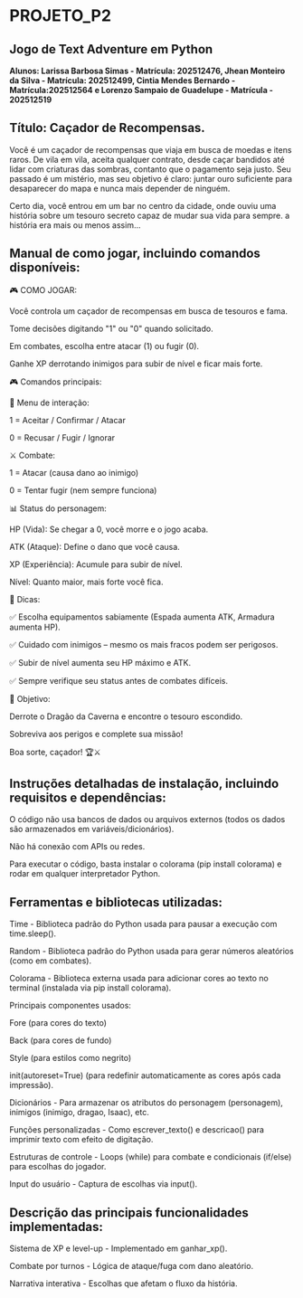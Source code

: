 # PROJETO_P2
## **Jogo de Text Adventure em Python**

**Alunos: Larissa Barbosa Simas - Matrícula: 202512476, Jhean Monteiro da Silva - Matrícula: 202512499, Cintia Mendes Bernardo - Matrícula:202512564 e Lorenzo Sampaio de Guadelupe - Matrícula - 202512519**

## Título: Caçador de Recompensas.

Você é um caçador de recompensas que viaja em busca de moedas e itens raros.
De vila em vila, aceita qualquer contrato, desde caçar bandidos até lidar com criaturas das sombras, contanto que o pagamento seja justo. Seu passado é um mistério, mas seu objetivo é claro: juntar ouro suficiente para desaparecer do mapa e nunca mais depender de ninguém.

Certo dia, você entrou em um bar no centro da cidade, onde ouviu uma história sobre um tesouro secreto capaz de mudar sua vida para sempre. a história era mais ou menos assim...

## Manual de como jogar, incluindo comandos disponíveis:

🎮 COMO JOGAR:

Você controla um caçador de recompensas em busca de tesouros e fama.

Tome decisões digitando "1" ou "0" quando solicitado.

Em combates, escolha entre atacar (1) ou fugir (0).

Ganhe XP derrotando inimigos para subir de nível e ficar mais forte.

🎮 Comandos principais:

📜 Menu de interação:

1 = Aceitar / Confirmar / Atacar

0 = Recusar / Fugir / Ignorar

⚔️ Combate:

1 = Atacar (causa dano ao inimigo)

0 = Tentar fugir (nem sempre funciona)

📊 Status do personagem: 

HP (Vida): Se chegar a 0, você morre e o jogo acaba.

ATK (Ataque): Define o dano que você causa.

XP (Experiência): Acumule para subir de nível.

Nível: Quanto maior, mais forte você fica.

🌟 Dicas: 

✅ Escolha equipamentos sabiamente (Espada aumenta ATK, Armadura aumenta HP).

✅ Cuidado com inimigos – mesmo os mais fracos podem ser perigosos.

✅ Subir de nível aumenta seu HP máximo e ATK.

✅ Sempre verifique seu status antes de combates difíceis.

🎯 Objetivo: 

Derrote o Dragão da Caverna e encontre o tesouro escondido.

Sobreviva aos perigos e complete sua missão!

Boa sorte, caçador! 🏆⚔️

## Instruções detalhadas de instalação, incluindo requisitos e dependências:

O código não usa bancos de dados ou arquivos externos (todos os dados são armazenados em variáveis/dicionários).

Não há conexão com APIs ou redes.

Para executar o código, basta instalar o colorama (pip install colorama) e rodar em qualquer interpretador Python.

## Ferramentas e bibliotecas utilizadas: 
Time - Biblioteca padrão do Python usada para pausar a execução com time.sleep().

Random - Biblioteca padrão do Python usada para gerar números aleatórios (como em combates).

Colorama - Biblioteca externa usada para adicionar cores ao texto no terminal (instalada via pip install colorama).

Principais componentes usados:

Fore (para cores do texto)

Back (para cores de fundo)

Style (para estilos como negrito)

init(autoreset=True) (para redefinir automaticamente as cores após cada impressão).

Dicionários - Para armazenar os atributos do personagem (personagem), inimigos (inimigo, dragao, Isaac), etc.

Funções personalizadas - Como escrever_texto() e descricao() para imprimir texto com efeito de digitação.

Estruturas de controle - Loops (while) para combate e condicionais (if/else) para escolhas do jogador.

Input do usuário - Captura de escolhas via input().

## Descrição das principais funcionalidades implementadas: 

Sistema de XP e level-up - Implementado em ganhar_xp().

Combate por turnos - Lógica de ataque/fuga com dano aleatório.

Narrativa interativa - Escolhas que afetam o fluxo da história.

